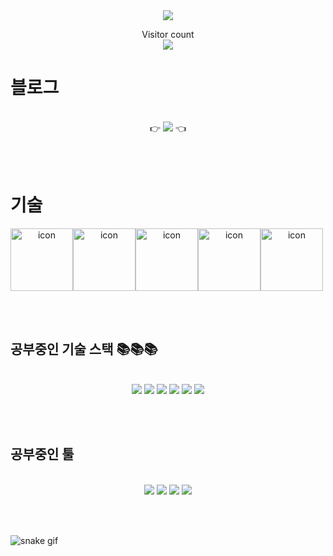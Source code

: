 <div align=center>
	<img src="https://capsule-render.vercel.app/api?type=waving&color=auto&height=200&section=header&text=MinSoo%20Github!&fontSize=90" />	
</div>

<p align="center"> 
  Visitor count<br>
  <img src="https://profile-counter.glitch.me/talli0505/count.svg" />
</p>

# 블로그

<br/>

<div align="center">👉 <a href="https://iceflower.tistory.com/" target="_blank"><img src="https://img.shields.io/badge/Tistory-FFFFFF?style=flat&logo=Tistory&logoColor=black"/></a> 👈</div>

<br/><br/>

# 기술

<div style="display: flex; align-items: flex-start;"><div align="center"><img src="https://techstack-generator.vercel.app/js-icon.svg" alt="icon" width="100" height="100" /><img src="https://techstack-generator.vercel.app/restapi-icon.svg" alt="icon" width="100" height="100" /><img src="https://techstack-generator.vercel.app/github-icon.svg" alt="icon" width="100" height="100" /><img src="https://techstack-generator.vercel.app/aws-icon.svg" alt="icon" width="100" height="100" /><img src="https://techstack-generator.vercel.app/mysql-icon.svg" alt="icon" width="100" height="100" /></div></div>

<br/><br/>

## 공부중인 기술 스택 📚📚📚

<br/>

<div align="center"><img src="https://img.shields.io/badge/-JavaScript-%23F7DF1C?style=flat&logo=javascript&logoColor=000000&labelColor=%23F7DF1C&color=%23FFCE5A">  <img src="https://img.shields.io/badge/-Nodejs-43853d?style=flat&logo=Node.js&logoColor=white">  <img src="https://img.shields.io/badge/-Git-F05032?style=flat&logo=git&logoColor=ffffff">  <img src="https://img.shields.io/badge/Express-000000?style=flat&logo=Express&logoColor=white">  <img src="https://img.shields.io/badge/MongoDB-47A248?style=flat&logo=MongoDB&logoColor=white">  <img src="https://img.shields.io/badge/MySQL-4479A1?style=flat&logo=MySQL&logoColor=white"></div>

<br/><br/>

## 공부중인 툴

<br/>

<div align="center"><img src="https://img.shields.io/badge/Slack-4A154B?style=flat&logo=Slack&logoColor=white">  <img src="https://img.shields.io/badge/AWS-232F3E?style=flat&logo=Amazon%20AWS&logoColor=white">  <img src="https://img.shields.io/badge/Notion-FFFFFF?style=flat&logo=Notion&logoColor=black">  <img src="https://img.shields.io/badge/Visual Studio Code-4479A1?style=flat&logo=Visual Studio Code&logoColor=white"></div>

<br/><br/>

![snake gif](https://github.com/talli0505/talli0505/blob/output/github-contribution-grid-snake.svg)   
